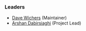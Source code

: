 ### Leaders

* [Dave Wichers](mailto://dave.wichers@owasp.org) (Maintainer)
* [Arshan Dabirsiaghi](mailto://arshan.dabirsiaghi@owasp.org) (Project Lead)

